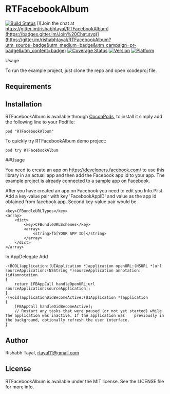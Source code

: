 # RTFacebookAlbum

[![Build Status](https://travis-ci.org/rishabhtayal/RTFacebookAlbum.svg?branch=master)](https://travis-ci.org/rishabhtayal/RTFacebookAlbum)
[![Join the chat at https://gitter.im/rishabhtayal/RTFacebookAlbum](https://badges.gitter.im/Join%20Chat.svg)](https://gitter.im/rishabhtayal/RTFacebookAlbum?utm_source=badge&utm_medium=badge&utm_campaign=pr-badge&utm_content=badge)
[![Coverage Status](https://coveralls.io/repos/rishabhtayal/RTFacebookAlbum/badge.svg)](https://coveralls.io/r/rishabhtayal/RTFacebookAlbum)
[![Version](http://cocoapod-badges.herokuapp.com/v/RTFacebookAlbum/badge.png)](http://cocoadocs.org/docsets/RTFacebookAlbum)
[![Platform](http://cocoapod-badges.herokuapp.com/p/RTFacebookAlbum/badge.png)](http://cocoadocs.org/docsets/RTFacebookAlbum)

Usage



To run the example project, just clone the repo and open xcodeproj file.

## Requirements

## Installation

RTFacebookAlbum is available through [CocoaPods](http://cocoapods.org), to install
it simply add the following line to your Podfile:

    pod "RTFacebookAlbum"

To quickly try RTFacebookAlbum demo project:

    pod try RTFacebookAlbum

##Usage

You need to create an app on https://developers.facebook.com/ to use this library in an actuall app and then add the Facebook app id to your app. The example project is already connected to a sample app on Facebook.

After you have created an app on Facebook you need to edit you Info.Plist. Add a key-value pair with key 'FacebookAppID' and value as the app id obtained from facebook app. Second key-value pair would be

    <key>CFBundleURLTypes</key>
    <array>
        <dict>
            <key>CFBundleURLSchemes</key>
            <array>
                <string>fb[YOUR APP ID]</string>
            </array>
        </dict>
    </array>

In AppDelegate Add



    -(BOOL)application:(UIApplication *)application openURL:(NSURL *)url sourceApplication:(NSString *)sourceApplication annotation:(id)annotation
    {
        return [FBAppCall handleOpenURL:url sourceApplication:sourceApplication];
    }
    -(void)applicationDidBecomeActive:(UIApplication *)application
    {
        [FBAppCall handleDidBecomeActive];
        // Restart any tasks that were paused (or not yet started) while the application was inactive. If the application was    previously in the background, optionally refresh the user interface.
    }

## Author

Rishabh Tayal, rtayal11@gmail.com

## License

RTFacebookAlbum is available under the MIT license. See the LICENSE file for more info.

